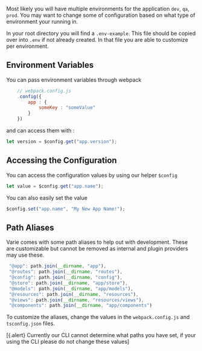 Most likely you will have multiple environments for the application `dev`, `qa`, `prod`.
You may want to change some of configuration based on what type of environment your running in.

In your root directory you will find a `.env-example`. This file
should be copied over into `.env` if not already created. In that file
you are able to customize per environment.

## Environment Variables

You can pass environment variables through webpack

```js
    // webpack.config.js
    .config({
        app : {
            someKey : "someValue"
        }
    })
```

and can access them with :

```js
let version = $config.get("app.version");
```

## Accessing the Configuration

You can access the configuration values by using our helper `$config`

```js
let value = $config.get("app.name");
```

You can also easily set the value

```js
$config.set("app.name", "My New App Name!");
```

## Path Aliases

Varie comes with some path aliases to help out with development.
These are customizable but cannot be removed as internal and plugin providers may use these.

```js
 "@app": path.join(__dirname, "app"),
 "@routes": path.join(__dirname, "routes"),
 "@config": path.join(__dirname, "config"),
 "@store": path.join(__dirname, "app/store"),
 "@models": path.join(__dirname, "app/models"),
 "@resources": path.join(__dirname, "resources"),
 "@views": path.join(__dirname, "resources/views"),
 "@components": path.join(__dirname, "app/components")
```

To customize the aliases, change the values in the `webpack.config.js` and `tsconfig.json` files.

[{.alert} Currently our CLI cannot determine what paths you have set, if your using the CLI please do not change these values]
